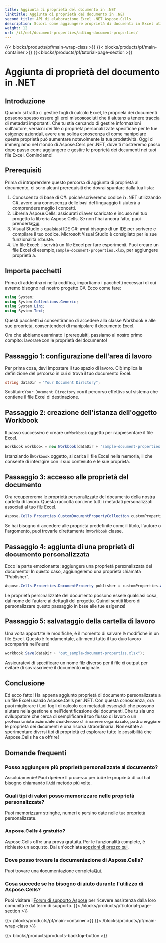 ```yaml
---
title: Aggiunta di proprietà del documento in .NET
linktitle: Aggiunta di proprietà del documento in .NET
second_title: API di elaborazione Excel .NET Aspose.Cells
description: Scopri come aggiungere proprietà di documenti in Excel utilizzando Aspose.Cells per .NET con questa guida dettagliata passo dopo passo.
weight: 12
url: /it/net/document-properties/adding-document-properties/
---
```


{{< blocks/products/pf/main-wrap-class >}}
{{< blocks/products/pf/main-container >}}
{{< blocks/products/pf/tutorial-page-section >}}

# Aggiunta di proprietà del documento in .NET

## Introduzione
Quando si tratta di gestire fogli di calcolo Excel, le proprietà dei documenti possono spesso essere gli eroi misconosciuti che ti aiutano a tenere traccia di metadati importanti. Che tu stia cercando di gestire informazioni sull'autore, versioni dei file o proprietà personalizzate specifiche per le tue esigenze aziendali, avere una solida conoscenza di come manipolare queste proprietà può aumentare notevolmente la tua produttività. Oggi ci immergiamo nel mondo di Aspose.Cells per .NET, dove ti mostreremo passo dopo passo come aggiungere e gestire le proprietà dei documenti nei tuoi file Excel. Cominciamo!
## Prerequisiti
Prima di intraprendere questo percorso di aggiunta di proprietà al documento, ci sono alcuni prerequisiti che dovrai spuntare dalla tua lista:
1. Conoscenza di base di C#: poiché scriveremo codice in .NET utilizzando C#, avere una conoscenza delle basi del linguaggio ti aiuterà a comprendere meglio i concetti.
2.  Libreria Aspose.Cells: assicurati di aver scaricato e incluso nel tuo progetto la libreria Aspose.Cells. Se non l'hai ancora fatto, puoi prenderla[Qui](https://releases.aspose.com/cells/net/).
3. Visual Studio o qualsiasi IDE C#: avrai bisogno di un IDE per scrivere e compilare il tuo codice. Microsoft Visual Studio è consigliato per le sue funzionalità robuste.
4.  Un file Excel: ti servirà un file Excel per fare esperimenti. Puoi creare un file Excel di esempio,`sample-document-properties.xlsx`, per aggiungere proprietà a.
## Importa pacchetti
Prima di addentrarci nella codifica, importiamo i pacchetti necessari di cui avremo bisogno nel nostro progetto C#. Ecco come fare:
```csharp
using System;
using System.Collections.Generic;
using System.Linq;
using System.Text;
```
Questi pacchetti ci consentiranno di accedere alla classe Workbook e alle sue proprietà, consentendoci di manipolare il documento Excel.

Ora che abbiamo esaminato i prerequisiti, passiamo al nostro primo compito: lavorare con le proprietà del documento!
## Passaggio 1: configurazione dell'area di lavoro
Per prima cosa, devi impostare il tuo spazio di lavoro. Ciò implica la definizione del percorso in cui si trova il tuo documento Excel.
```csharp
string dataDir = "Your Document Directory";
```
 Sostituire`Your Document Directory` con il percorso effettivo sul sistema che contiene il file Excel di destinazione.
## Passaggio 2: creazione dell'istanza dell'oggetto Workbook
 Il passo successivo è creare un`Workbook` oggetto per rappresentare il file Excel.
```csharp
Workbook workbook = new Workbook(dataDir + "sample-document-properties.xlsx");
```
 Istanziando il`Workbook` oggetto, si carica il file Excel nella memoria, il che consente di interagire con il suo contenuto e le sue proprietà.
## Passaggio 3: accesso alle proprietà del documento
Ora recupereremo le proprietà personalizzate del documento della nostra cartella di lavoro. Questa raccolta contiene tutti i metadati personalizzati associati al tuo file Excel.
```csharp
Aspose.Cells.Properties.CustomDocumentPropertyCollection customProperties = workbook.Worksheets.CustomDocumentProperties;
```
 Se hai bisogno di accedere alle proprietà predefinite come il titolo, l'autore o l'argomento, puoi trovarle direttamente in`Workbook` classe.
## Passaggio 4: aggiunta di una proprietà di documento personalizzata
Ecco la parte emozionante: aggiungere una proprietà personalizzata del documento! In questo caso, aggiungeremo una proprietà chiamata "Publisher".
```csharp
Aspose.Cells.Properties.DocumentProperty publisher = customProperties.Add("Publisher", "Aspose");
```
Le proprietà personalizzate del documento possono essere qualsiasi cosa, dal nome dell'autore ai dettagli del progetto. Quindi sentiti libero di personalizzare questo passaggio in base alle tue esigenze!
## Passaggio 5: salvataggio della cartella di lavoro
Una volta apportate le modifiche, è il momento di salvare le modifiche in un file Excel. Questo è fondamentale, altrimenti tutto il tuo duro lavoro scomparirà nell'etere!
```csharp
workbook.Save(dataDir + "out_sample-document-properties.xlsx");
```
Assicuratevi di specificare un nome file diverso per il file di output per evitare di sovrascrivere il documento originale.

## Conclusione
Ed ecco fatto! Hai appena aggiunto proprietà di documento personalizzate a un file Excel usando Aspose.Cells per .NET. Con questa conoscenza, ora puoi migliorare i tuoi fogli di calcolo con metadati essenziali che possono aiutare nella gestione e nell'identificazione dei documenti. Che tu sia uno sviluppatore che cerca di semplificare il tuo flusso di lavoro o un professionista aziendale desideroso di rimanere organizzato, padroneggiare le proprietà dei documenti è una risorsa straordinaria. 
Non esitate a sperimentare diversi tipi di proprietà ed esplorare tutte le possibilità che Aspose.Cells ha da offrire!
## Domande frequenti
### Posso aggiungere più proprietà personalizzate al documento?
 Assolutamente! Puoi ripetere il processo per tutte le proprietà di cui hai bisogno chiamando il`Add` metodo più volte.
### Quali tipi di valori posso memorizzare nelle proprietà personalizzate?
Puoi memorizzare stringhe, numeri e persino date nelle tue proprietà personalizzate.
### Aspose.Cells è gratuito?
 Aspose.Cells offre una prova gratuita. Per le funzionalità complete, è richiesto un acquisto. Dai un'occhiata a[opzioni di prezzo qui](https://purchase.aspose.com/buy).
### Dove posso trovare la documentazione di Aspose.Cells?
Puoi trovare una documentazione completa[Qui](https://reference.aspose.com/cells/net/).
### Cosa succede se ho bisogno di aiuto durante l'utilizzo di Aspose.Cells?
 Puoi visitare il[Forum di supporto Aspose](https://forum.aspose.com/c/cells/9) per ricevere assistenza dalla loro comunità e dal team di supporto.
{{< /blocks/products/pf/tutorial-page-section >}}

{{< /blocks/products/pf/main-container >}}
{{< /blocks/products/pf/main-wrap-class >}}

{{< blocks/products/products-backtop-button >}}
